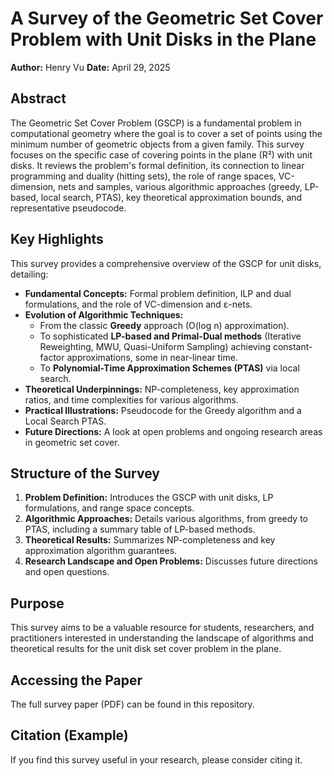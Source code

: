 # A Survey of the Geometric Set Cover Problem with Unit Disks in the Plane

**Author:** Henry Vu
**Date:** April 29, 2025

## Abstract

The Geometric Set Cover Problem (GSCP) is a fundamental problem in computational geometry where the goal is to cover a set of points using the minimum number of geometric objects from a given family. This survey focuses on the specific case of covering points in the plane (R²) with unit disks. It reviews the problem's formal definition, its connection to linear programming and duality (hitting sets), the role of range spaces, VC-dimension, nets and samples, various algorithmic approaches (greedy, LP-based, local search, PTAS), key theoretical approximation bounds, and representative pseudocode.

## Key Highlights

This survey provides a comprehensive overview of the GSCP for unit disks, detailing:

*   **Fundamental Concepts:** Formal problem definition, ILP and dual formulations, and the role of VC-dimension and ɛ-nets.
*   **Evolution of Algorithmic Techniques:**
    *   From the classic **Greedy** approach (O(log n) approximation).
    *   To sophisticated **LP-based and Primal-Dual methods** (Iterative Reweighting, MWU, Quasi-Uniform Sampling) achieving constant-factor approximations, some in near-linear time.
    *   To **Polynomial-Time Approximation Schemes (PTAS)** via local search.
*   **Theoretical Underpinnings:** NP-completeness, key approximation ratios, and time complexities for various algorithms.
*   **Practical Illustrations:** Pseudocode for the Greedy algorithm and a Local Search PTAS.
*   **Future Directions:** A look at open problems and ongoing research areas in geometric set cover.

## Structure of the Survey

1.  **Problem Definition:** Introduces the GSCP with unit disks, LP formulations, and range space concepts.
2.  **Algorithmic Approaches:** Details various algorithms, from greedy to PTAS, including a summary table of LP-based methods.
3.  **Theoretical Results:** Summarizes NP-completeness and key approximation algorithm guarantees.
4.  **Research Landscape and Open Problems:** Discusses future directions and open questions.

## Purpose

This survey aims to be a valuable resource for students, researchers, and practitioners interested in understanding the landscape of algorithms and theoretical results for the unit disk set cover problem in the plane.

## Accessing the Paper

The full survey paper (PDF) can be found in this repository.

## Citation (Example)

If you find this survey useful in your research, please consider citing it.
